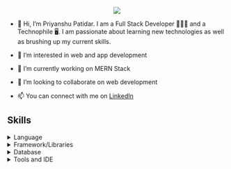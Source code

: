 
<p align="center">
  <img 
    src="https://user-images.githubusercontent.com/54221295/163727659-ef13ff26-12a1-4f61-811a-6b8fb57072a0.gif"
  >
</p>

- 👋 Hi, I’m Priyanshu Patidar. I am a Full Stack Developer 👨🏾‍💻 and a Technophile 🖥️. I am passionate about learning new technologies as well as brushing up my current skills.

- 👀 I’m interested in web and app development
 
- 🌱 I’m currently working on MERN Stack

- 💞️ I’m looking to collaborate on web development

- 📫 You can connect with me on <a href="https://www.linkedin.com/in/priyanshu-patidar-740692170/">LinkedIn</a>
 
<p align="center">
  <h2>Skills</h2>
    <details>
      <summary>Language</summary>
        1. Python<br/>
        2. JavaScript<br/>
        3. sql <br>
        4. C<br/>
        5. html<br/>
        6. css<br/>
    </details>
     <details>
      <summary>Framework/Libraries</summary>
      <p>
        1. Django <br/>
        2. React <br/>
        3. Angular <br/>
        4. Express <br/>
        5. Bootstrap <br/>
      </p>
    </details>
    <details>
     <summary>Database</summary>
     <p>
       1. MySQL <br/>
       2. PostgreSQL <br/>
       3. MongoDB <br/>
       4. SQLite3 <br/>
     </p>
    </details>
    <details>
     <summary>Tools and IDE</summary>
     <p>
       1. Github <br/>
       2. git <br/>
       3. Postman <br/>
       4. Visual Studio Code <br/>
     </p>
    </details>
</p>

<!---
Priyanshu921/Priyanshu921 is a ✨ special ✨ repository because its `README.md` (this file) appears on your GitHub profile.
You can click the Preview link to take a look at your changes.
--->
